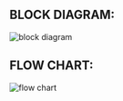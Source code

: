 ## BLOCK DIAGRAM: 

![block diagram](https://user-images.githubusercontent.com/89760551/133606416-531befc2-37a3-4dce-9b5b-15d352db6d78.PNG)

## FLOW CHART:

![flow chart](https://user-images.githubusercontent.com/89760551/133606520-9aebcd6b-39af-4840-a263-204514ecf1b0.PNG)

